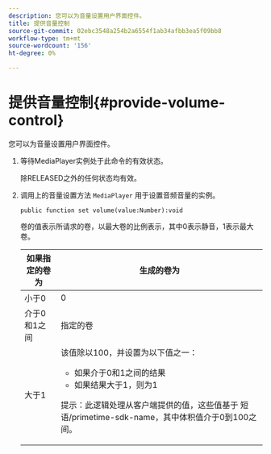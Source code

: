```yaml
---
description: 您可以为音量设置用户界面控件。
title: 提供音量控制
source-git-commit: 02ebc3548a254b2a6554f1ab34afbb3ea5f09bb8
workflow-type: tm+mt
source-wordcount: '156'
ht-degree: 0%

---
```


# 提供音量控制{#provide-volume-control}

您可以为音量设置用户界面控件。

1. 等待MediaPlayer实例处于此命令的有效状态。

   除RELEASED之外的任何状态均有效。
1. 调用上的音量设置方法 `MediaPlayer` 用于设置音频音量的实例。

   ```
   public function set volume(value:Number):void
   ```

   卷的值表示所请求的卷，以最大卷的比例表示，其中0表示静音，1表示最大卷。

   <table id="table_144A2B1260374FBE8D976194F602DDC7"> 
   <thead> 
   <tr> 
      <th colname="col1" class="entry"> 如果指定的卷为 </th> 
      <th colname="col2" class="entry"> 生成的卷为 </th> 
   </tr> 
   </thead>
   <tbody> 
   <tr> 
      <td colname="col1"> 小于0 </td> 
      <td colname="col2"> 0 </td> 
   </tr> 
   <tr> 
      <td colname="col1"> 介于0和1之间 </td> 
      <td colname="col2"> 指定的卷 </td> 
   </tr> 
   <tr> 
      <td colname="col1"> 大于1 </td> 
      <td colname="col2"> 该值除以100，并设置为以下值之一： 
      <ul id="ul_8C2282F0EDC44A408820F5768709214F"> 
      <li id="li_B00BC6F4812D4000891358F762C8E492">如果介于0和1之间的结果 </li> 
      <li id="li_03B7F30662554F299320040CAC2DEB7A">如果结果大于1，则为1 </li> 
      </ul> <p>提示：此逻辑处理从客户端提供的值，这些值基于 
      <span class="codeph">短语/primetime-sdk-name</span>，其中体积值介于0到100之间。 </p> </td> 
   </tr> 
   </tbody> 
   </table>
